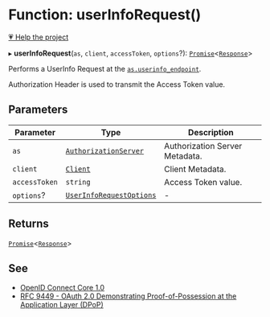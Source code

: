 # Function: userInfoRequest()

[💗 Help the project](https://github.com/sponsors/panva)

▸ **userInfoRequest**(`as`, `client`, `accessToken`, `options`?): [`Promise`](https://developer.mozilla.org/docs/Web/JavaScript/Reference/Global_Objects/Promise)\<[`Response`](https://developer.mozilla.org/docs/Web/API/Response)\>

Performs a UserInfo Request at the
[`as.userinfo_endpoint`](../interfaces/AuthorizationServer.md#userinfo_endpoint).

Authorization Header is used to transmit the Access Token value.

## Parameters

| Parameter | Type | Description |
| ------ | ------ | ------ |
| `as` | [`AuthorizationServer`](../interfaces/AuthorizationServer.md) | Authorization Server Metadata. |
| `client` | [`Client`](../interfaces/Client.md) | Client Metadata. |
| `accessToken` | `string` | Access Token value. |
| `options`? | [`UserInfoRequestOptions`](../interfaces/UserInfoRequestOptions.md) | - |

## Returns

[`Promise`](https://developer.mozilla.org/docs/Web/JavaScript/Reference/Global_Objects/Promise)\<[`Response`](https://developer.mozilla.org/docs/Web/API/Response)\>

## See

 - [OpenID Connect Core 1.0](https://openid.net/specs/openid-connect-core-1_0.html#UserInfo)
 - [RFC 9449 - OAuth 2.0 Demonstrating Proof-of-Possession at the Application Layer (DPoP)](https://www.rfc-editor.org/rfc/rfc9449.html#name-protected-resource-access)
